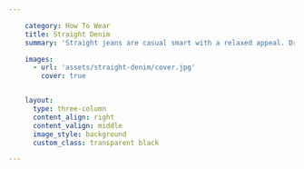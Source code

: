 ```yaml
---

    category: How To Wear
    title: Straight Denim
    summary: 'Straight jeans are casual smart with a relaxed appeal. Dress them up in the creative workspace, and dress down for the weekends.'

    images:
      - url: 'assets/straight-denim/cover.jpg'
        cover: true


    layout:
      type: three-column
      content_align: right
      content_valign: middle
      image_style: background
      custom_class: transparent black

---
```

